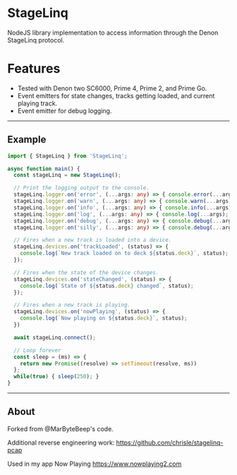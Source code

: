 # StageLinq

NodeJS library implementation to access information through the Denon StageLinq protocol.

# Features

* Tested with Denon two SC6000, Prime 4, Prime 2, and Prime Go.
* Event emitters for state changes, tracks getting loaded, and current playing track.
* Event emitter for debug logging.

---

## Example

```ts
import { StageLinq } from 'StageLinq';

async function main() {
  const stageLinq = new StageLinq();

  // Print the logging output to the console.
  stageLinq.logger.on('error', (...args: any) => { console.error(...args); });
  stageLinq.logger.on('warn', (...args: any) => { console.warn(...args); });
  stageLinq.logger.on('info', (...args: any) => { console.info(...args); });
  stageLinq.logger.on('log', (...args: any) => { console.log(...args); });
  stageLinq.logger.on('debug', (...args: any) => { console.debug(...args); });
  stageLinq.logger.on('silly', (...args: any) => { console.debug(...args); });

  // Fires when a new track is loaded into a device.
  stageLinq.devices.on('trackLoaded', (status) => {
    console.log(`New track loaded on to deck ${status.deck}`, status);
  });

  // Fires when the state of the device changes.
  stageLinq.devices.on('stateChanged', (status) => {
    console.log(`State of ${status.deck} changed`, status);
  });

  // Fires when a new track is playing.
  stageLinq.devices.on('nowPlaying', (status) => {
    console.log(`Now playing on ${status.deck}`, status);
  })

  await stageLinq.connect();

  // Loop forever
  const sleep = (ms) => {
    return new Promise((resolve) => setTimeout(resolve, ms))
  };
  while(true) { sleep(250); }
}
```

---


## About

Forked from @MarByteBeep's code.

Additional reverse engineering work: https://github.com/chrisle/stagelinq-pcap

Used in my app Now Playing https://www.nowplaying2.com
